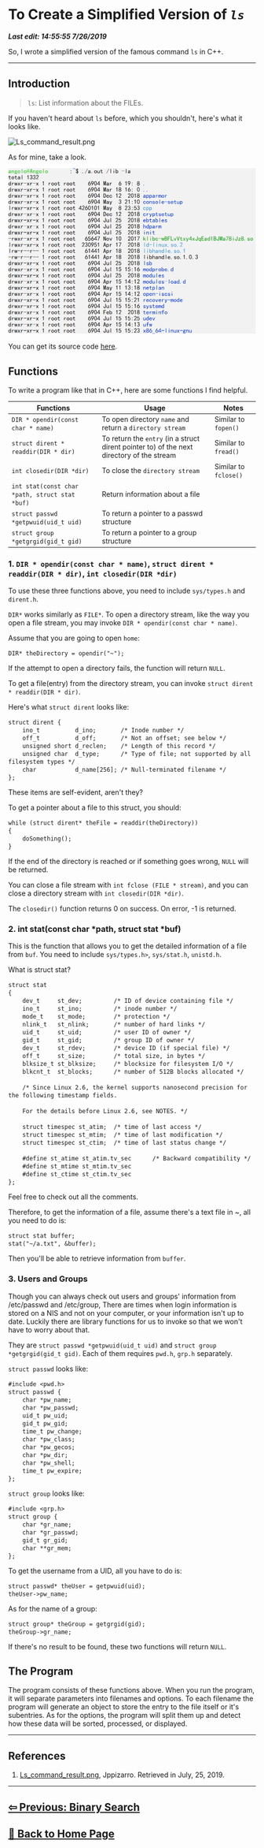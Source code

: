 # To Create a Simplified Version of *`ls`*

***Last edit: 14:55:55 7/26/2019***

So, I wrote a simplified version of the famous command `ls` in C++.

---

## Introduction

> `ls`: List information about the FILEs.

If you haven't heard about `ls` before, which you shouldn't, here's what it looks like.

![Ls_command_result.png](https://upload.wikimedia.org/wikipedia/commons/c/cc/Ls_command_result.png)

As for mine, take a look.

![my ls preview](my_ls_preview.png)

You can get its source code [here](https://github.com/AngeloHYang/hello-worldpp/blob/master/ls.cpp).

## Functions

To write a program like that in C++, here are some functions I find helpful.

Functions | Usage | Notes
---- | ---- | ----
`DIR * opendir(const char * name)` | To open directory `name` and return a `directory stream` | Similar to `fopen()`
`struct dirent * readdir(DIR * dir)` | To return the `entry` (in a struct dirent pointer to) of the next directory of the stream | Similar to `fread()`
`int closedir(DIR *dir)` | To close the `directory stream` | Similar to `fclose()`
`int stat(const char *path, struct stat *buf)` | Return information about a file
`struct passwd *getpwuid(uid_t uid)` | To return a pointer to a passwd structure
`struct group *getgrgid(gid_t gid)` | To return a pointer to a group structure

### 1. `DIR * opendir(const char * name)`, `struct dirent * readdir(DIR * dir)`, `int closedir(DIR *dir)`

To use these three functions above, you need to include `sys/types.h` and `dirent.h`.

`DIR*` works similarly as `FILE*`. To open a directory stream, like the way you open a file stream, you may invoke `DIR * opendir(const char * name)`.

Assume that you are going to open `home`:

    DIR* theDirectory = opendir("~");

If the attempt to open a directory fails, the function will return `NULL`.

To get a file(entry) from the directory stream, you can invoke `struct dirent * readdir(DIR * dir)`.

Here's what `struct dirent` looks like:

    struct dirent {
        ino_t          d_ino;       /* Inode number */
        off_t          d_off;       /* Not an offset; see below */
        unsigned short d_reclen;    /* Length of this record */
        unsigned char  d_type;      /* Type of file; not supported by all filesystem types */
        char           d_name[256]; /* Null-terminated filename */
    };

These items are self-evident, aren't they?

To get a pointer about a file to this struct, you should:

    while (struct dirent* theFile = readdir(theDirectory))
    {
        doSomething();
    }

If the end of the directory is reached or if something goes wrong, `NULL` will be returned.

You can close a file stream with `int fclose (FILE * stream)`, and you can close a directory stream with `int closedir(DIR *dir)`.

The `closedir()` function returns 0 on success. On error, -1 is returned.

### 2. int stat(const char *path, struct stat *buf)

This is the function that allows you to get the detailed information of a file from `buf`. You need to include `sys/types.h>`, `sys/stat.h`, `unistd.h`.

What is struct stat?

    struct stat 
    {
        dev_t     st_dev;         /* ID of device containing file */
        ino_t     st_ino;         /* inode number */
        mode_t    st_mode;        /* protection */
        nlink_t   st_nlink;       /* number of hard links */
        uid_t     st_uid;         /* user ID of owner */
        gid_t     st_gid;         /* group ID of owner */
        dev_t     st_rdev;        /* device ID (if special file) */
        off_t     st_size;        /* total size, in bytes */
        blksize_t st_blksize;     /* blocksize for filesystem I/O */
        blkcnt_t  st_blocks;      /* number of 512B blocks allocated */

        /* Since Linux 2.6, the kernel supports nanosecond precision for the following timestamp fields. 
        
        For the details before Linux 2.6, see NOTES. */

        struct timespec st_atim;  /* time of last access */
        struct timespec st_mtim;  /* time of last modification */
        struct timespec st_ctim;  /* time of last status change */

        #define st_atime st_atim.tv_sec      /* Backward compatibility */
        #define st_mtime st_mtim.tv_sec
        #define st_ctime st_ctim.tv_sec
    };

Feel free to check out all the comments.

Therefore, to get the information of a file, assume there's a text file in ~, all you need to do is:

    struct stat buffer;
    stat("~/a.txt", &buffer);

Then you'll be able to retrieve information from `buffer`.

### 3. Users and Groups

Though you can always check out users and groups' information from /etc/passwd and /etc/group, There are times when login information is stored on a NIS and not on your computer, or your information isn't up to date. Luckily there are library functions for us to invoke so that we won't have to worry about that.

They are `struct passwd *getpwuid(uid_t uid)` and `struct group *getgrgid(gid_t gid)`. Each of them requires `pwd.h`, `grp.h` separately.

`struct passwd` looks like:

    #include <pwd.h>
    struct passwd {
        char *pw_name;
        char *pw_passwd;
        uid_t pw_uid;
        gid_t pw_gid;
        time_t pw_change;
        char *pw_class;
        char *pw_gecos;
        char *pw_dir;
        char *pw_shell;
        time_t pw_expire;
    };

`struct group` looks like:

    #include <grp.h>
    struct group {
        char *gr_name;
        char *gr_passwd;
        gid_t gr_gid;
        char **gr_mem;
    };

To get the username from a UID, all you have to do is:

    struct passwd* theUser = getpwuid(uid);
    theUser->pw_name;

As for the name of a group:

    struct group* theGroup = getgrgid(gid);
    theGroup->gr_name;

If there's no result to be found, these two functions will return `NULL`.

## The Program

The program consists of these functions above. When you run the program, it will separate parameters into filenames and options. To each filename the program will generate an object to store the entry to the file itself or it's subentries. As for the options, the program will split them up and detect how these data will be sorted, processed, or displayed.

---

## References

1. [Ls_command_result.png](https://commons.wikimedia.org/wiki/File:Ls_command_result.png), Jppizarro. Retrieved in July, 25, 2019.

---

## **[⇦ Previous: Binary Search](https://angelohyang.github.io/Blog/Feb.%202019/Binary%20Search)**

## **[🏡 Back to Home Page](https://angelohyang.github.io/Blog/)**
